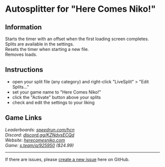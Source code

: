 # Autosplitter for "Here Comes Niko!"
## Information
Starts the timer with an offset when the first loading screen completes.  
Splits are available in the settings.  
Resets the timer when starting a new file.  
Removes loads.

## Instructions
* open your split file (any category) and right-click "LiveSplit" > "Edit Splits..."
* set your game name to "Here Comes Niko!"
* click the "Activate" button above your splits
* check and edit the settings to your liking

## Game Links
*Leaderboards: [speedrun.com/hcn](https://speedrun.com/hcn)*  
*Discord: [discord.gg/KZNdysECQd](https://discord.gg/KZNdysECQd)*  
*Website: [herecomesniko.com](https://herecomesniko.com)*  
*Game: [s.team/a/925950](https://s.team/a/925950) ($24.99)*

---
If there are issues, please [create a new issue](https://github.com/just-ero/AutoSplitTools/issues/new/choose) here on GitHub.